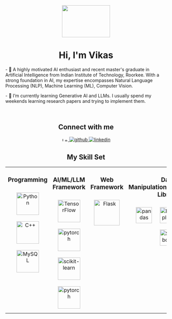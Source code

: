 <!DOCTYPE html>
<html>
<head>

</head>
<body>
<div align="center">
  <img src="https://encrypted-tbn0.gstatic.com/images?q=tbn:ANd9GcSKEqWHa3dEBugO64qyRWy-1mn7k8xM--Fbpw&usqp=CAU" align="center" height="100" width="150" />
</div>  

<h1 align="center" class="times-new-roman">Hi, I'm Vikas</h1>

<p align="left" class="times-new-roman">
- 🔭 A highly motivated AI enthusiast and recent master's graduate in Artificial Intelligence from Indian Institute of Technology, Roorkee. With a strong foundation in AI, my expertise encompasses Natural Language Processing (NLP), Machine Learning (ML), Computer Vision.
</p>

<p align="left" class="times-new-roman">
- 🌱 I’m currently learning Generative AI and LLMs. I usually spend my weekends learning research papers and trying to implement them.
</p>

<br>

<h2 align="center" class="times-new-roman">Connect with me</h2>
<div align="center">
  <a href="https://leetcode.com/MithaNimbu/" target="_blank">
    <img src="https://upload.wikimedia.org/wikipedia/commons/0/0a/LeetCode_Logo_black_with_text.svg" alt="LeetCode" style="margin-bottom: 5px;"width="20" height="10" />
  </a>  
  <a href="https://github.com/sammee30" target="_blank">
    <img src="https://img.shields.io/badge/github-%2324292e.svg?&style=for-the-badge&logo=github&logoColor=white" alt="github" style="margin-bottom: 5px;" />
  </a>
  <a href="https://linkedin.com/in/imvikasss" target="_blank">
    <img src="https://img.shields.io/badge/linkedin-%231E77B5.svg?&style=for-the-badge&logo=linkedin&logoColor=white" alt="linkedin" style="margin-bottom: 5px;" />
  </a>  
</div>

<h2 align="center" class="times-new-roman">My Skill Set</h2>
<table><tr><td valign="top" width="25%">

<h3 align="center" class="times-new-roman">Programming</h3>
<div align="center">  
<a href="https://www.python.org/" target="_blank"><img style="margin: 10px" src="https://profilinator.rishav.dev/skills-assets/python-original.svg" alt="Python" height="70" /></a>  
<a href="https://www.cplusplus.com/" target="_blank"><img style="margin: 10px" src="https://profilinator.rishav.dev/skills-assets/cplusplus-original.svg" alt="C++" height="70" /></a>  
<a href="https://www.mysql.com/" target="_blank"><img style="margin: 10px" src="https://profilinator.rishav.dev/skills-assets/mysql-original-wordmark.svg" alt="MySQL" height="70" /></a>  
</div>

</td><td valign="top" width="25%">

<h3 align="center" class="times-new-roman">AI/ML/LLM Framework</h3>
<div align="center">  
<a href="https://www.tensorflow.org/" target="_blank"><img style="margin: 10px" src="https://upload.wikimedia.org/wikipedia/commons/thumb/2/2d/Tensorflow_logo.svg/1915px-Tensorflow_logo.svg.png" alt="TensorFlow" height="70" /></a>  
<a href="https://pytorch.org/" target="_blank"><img style="margin: 10px" src="https://pytorch.org/assets/images/pytorch-logo.png" alt="pytorch" height="70" /></a>  
<a href="https://scikit-learn.org/" target="_blank"><img style="margin: 10px" src="https://upload.wikimedia.org/wikipedia/commons/thumb/0/05/Scikit_learn_logo_small.svg/1200px-Scikit_learn_logo_small.svg.png" alt="scikit-learn" height="70" /></a>  
<a href="https://www.langchain.com/" target="_blank"><img style="margin: 10px" src="https://cdn.analyticsvidhya.com/wp-content/uploads/2023/07/langchain3.png" alt="pytorch" height="70" /></a>  
</div>

</td><td valign="top" width="25%">

<h3 align="center" class="times-new-roman">Web Framework</h3>
<div align="center">  
<a href="https://flask.palletsprojects.com/" target="_blank"><img style="margin: 10px" src="https://miro.medium.com/v2/resize:fit:438/1*0G5zu7CnXdMT9pGbYUTQLQ.png" alt="Flask" height="80" /></a>   
</div>
</td><td valign="top" width="25%">

<h3 align="center" class="times-new-roman">Data Manipulation/Visualization Library</h3>
<div align="center">  
<a href="https://pandas.pydata.org/" target="_blank"><img style="margin: 10px" src="https://seeklogo.com/images/P/pandas-logo-776F6D45BB-seeklogo.com.png" alt="pandas" height="50" /></a>   
<a href="https://matplotlib.org/" target="_blank"><img style="margin: 10px" src="https://matplotlib.org/stable/_images/sphx_glr_logos2_003.png" alt="Matplotlib" height="50" /></a>   
<a href="https://numpy.org/" target="_blank"><img style="margin: 10px" src="https://numpy.org/images/numpy-image.jpg" alt="NumPy" height="50" /></a>   
<a href="https://seaborn.pydata.org/" target="_blank"><img style="margin: 10px" src="https://miro.medium.com/v2/resize:fit:819/1*5VKgpRUCInBKmWBXFvSvvA.png" alt="Seaborn" height="50" /></a>   
</div>
</td></tr></table>  
</body>
</html>
